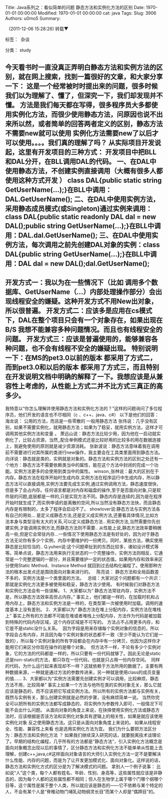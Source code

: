 Title: Java系列之：看似简单的问题 静态方法和实例化方法的区别
Date: 1970-01-01 00:00:00
Modified: 1970-01-01 00:00:00
cat: java
Tags: 
Slug: 3906
Authors: u0mo5 
Summary: 


 
 (2011-12-06 15:28:26)
转载▼




标签： 
杂谈

分类： study



今天看书时一直没真正弄明白静态方法和实例方法的区别，就在网上搜索，找到一篇很好的文章，和大家分享一下：
这是一个经常被时时提出来的问题，很多时候我们以为理解了、懂了，但深究一下，我们却发现并不懂。
方法是我们每天都在写得，很多程序员大多都使用实例化方法，而很少使用静态方法，问原因也说不出来所以然，或者简单的回答两者定义的区别，静态方法不需要new就可以使用 实例化方法需要new了以后才可以使用。。。。我们真的理解了吗？
从实际项目开发说起，这里有开发项目的三种方式：
开发项目中把BLL和DAL分开，在BLL调用DAL的代码。
一、在DAL中使用静态方法，不创建实例直接调用（大概有很多人都使用这种方式开发 ）
class DAL{public static string GetUserName(...);}在BLL中调用：DAL.GetUserName();
二、在DAL中使用实例方法，采用静态成员模式(或Singleton)通过实例来调用：class DAL{public static readonly DAL dal = new DAL();public string GetUserName(...);}在BLL中调用：DAL.dal.GetUserName();
三、在DAL中使用实例方法，每次调用之前先创建DAL对象的实例：class DAL{public string GetUserName(...);}在BLL中调用：DAL dal = new DAL();dal.GetUserName();
---------------------------------------------------------------
开发方式一：我以为在一些情况下（比如 调用多个数据库、GetUserName（...）内部处理操作部分）会出现线程安全的嫌疑。这种开发方式不用New出对象，所以很普遍。
开发方式二：应该多是应用在cs模式下，DAL在整个项目只会有一个对象存在，如果出现在B/S 我想不能兼容多种问题情况。而且也有线程安全的问题。
开发方式三：应该是普遍使用的，能够兼容各种问题，也不会有线程不安全的嫌疑出现。
特别说明一下：在MS的pet3.0以前的版本 都采用了方式二，而到pet3.0和以后的版本 都采用了方式三，而且特别在开发说明文档中明确的解释了一下。我想应该是从兼容性上考虑的，从性能上方式二并不比方式三真正的高多少。
-------------------------------------------------------------------------
我特意以“你怎么理解并使用静态方法和实例化方法的？”这样的问题询问了多位程序员，他们开发的语言也不尽相同（c 、c++、java、c#）
以下是他们的回答：
海龙说：
公用的方法，而且是一些零散的 一般用静态方法
张伟说：几乎没有区别，如果不需要实例化，就用静态方法；如果为了稳妥，就用实例方法，这样才可调用其他实例方法和变量 。
萧远山说：静态方法比较少用，因为他在一启动就实例化了，比较占资源，当然,,配合单例模式还是比较好用的比较多的用在数据连接上，我避免使用的原则就是减少资源消耗。
张新波说：静态方法意味着我在调用前不需要进行对其所属的类进行new操作，我主要会在工具类里面用到静态方法。
向详说：静态就是类的，实例就是对象的。静态方法和实例方法的区别之处还有一个地方：静态方法不需要依赖类当中的属性，能在这个方法中封闭的完成一个功能。实例方法更多的会使用到类当中的属性。
winson_张林说：最大的区别在于内存。静态方法在程序开始时生成内存,实例方法在程序运行中生成内存，所以静态方法可以直接调用,实例方法要先成生实例,通过实例调用方法，静态速度很快，但是多了会占内存。任何语言都是对内存和磁盘的操作,至于是否面向对象,只是软件层的问题,底层都是一样的,只是实现方法不同。静态内存是连续的,因为是在程序开始时就生成了,而实例申请的是离散的空间,所以当然没有静态方法快，而且静态内存是有限制的，太多了程序会启动不了。
showlover说:静态方法与实例方法各有自己的用处...
是定义成静态方法,还是定义成实例方法,还要看具体情况,比如方法本身与类型没有太大的关系,可以定义成静态方法..
用实例方法,当然需要你先创建实例,才能调用实例方法,而静态方法则不需要..
从性能上说,静态方法效率要稍微高一些,但是它会常驻内存...一些情况下使用静态方法是有好处的，因为对于静态方法无论你有多少个实例，内存中要维护的一份拷贝。同时，某些方法，确实使用静态是比较恰当的..
Q.yuhen说:这个问题牵扯到的东西比较多，诸如设计模式等等。简单点说，静态方法用来执行无状态的一个完整操作，实例方法则相反，它通常是一个完整逻辑的一部分，并且需要维护一定的状态值。如果用内存和效率来区分使用Static Method、Instance Method 就回到过去结构化编程了。使用那种方法的根本出发点还是围绕面向对象来进行的。
 
陈亮说：
静态方法和全局函数差不多的，实例方法是一个类里面的方法。
 
总结：大家对这个问题都有一个共识：那就是实例化方法更多被使用和稳妥，静态方法少使用。
有时候我们对静态方法和实例化方法会有一些误解。
1、大家都以为“ 静态方法常驻内存，实例方法不是，所以静态方法效率高但占内存。”
事实上，他们都是一样的，在加载时机和占用内存上，静态方法和实例方法是一样的，在类型第一次被使用时加载。调用的速度基本上没有差别。
2、大家都以为“ 静态方法在堆上分配内存，实例方法在堆栈上”
事实上所有的方法都不可能在堆或者堆栈上分配内存，方法作为代码是被加载到特殊的代码内存区域，这个内存区域是不可写的。
方法占不占用更多内存，和它是不是static没什么关系。  因为字段是用来存储每个实例对象的信息的，所以字段会占有内存，并且因为每个实例对象的状态都不一致（至少不能认为它们是一致的），所以每个实例对象的所有字段都会在内存中有一分拷贝，也因为这样你才能用它们来区分你现在操作的是哪个对象。  但方法不一样，不论有多少个实例对象，它的方法的代码都是一样的，所以只要有一份代码就够了。因此无论是static还是non-static的方法，都只存在一份代码，也就是只占用一份内存空间。  同样的代码，为什么运行起来表现却不一样？这就依赖于方法所用的数据了。主要有两种数据来源，一种就是通过方法的参数传进来，另一种就是使用class的成员变量的值……
3、大家都以为“实例方法需要先创建实例才可以调用，比较麻烦，静态方法不用，比较简单”
事实上如果一个方法与他所在类的实例对象无关，那么它就应该是静态的，而不应该把它写成实例方法。所以所有的实例方法都与实例有关，既然与实例有关，那么创建实例就是必然的步骤，没有麻烦简单一说。
当然你完全可以把所有的实例方法都写成静态的，将实例作为参数传入即可，一般情况下可能不会出什么问题。
从面向对象的角度上来说，在抉择使用实例化方法或静态方法时，应该根据是否该方法和实例化对象具有逻辑上的相关性，如果是就应该使用实例化对象 反之使用静态方法。这只是从面向对象角度上来说的。
如果从线程安全、性能、兼容性上来看 也是选用实例化方法为宜。
我们为什么要把方法区分为：静态方法和实例化方法 ？
如果我们继续深入研究的话，就要脱离技术谈理论了。早期的结构化编程，几乎所有的方法都是“静态方法”，引入实例化方法概念是面向对象概念出现以后的事情了，区分静态方法和实例化方法不能单单从性能上去理解，创建c++,java,c#这样面向对象语言的大师引入实例化方法一定不是要解决什么性能、内存的问题，而是为了让开发更加模式化、面向对象化。这样说的话，静态方法和实例化方式的区分是为了解决模式的问题。
拿别人一个例子说事：
比如说“人”这个类，每个人都有姓名、年龄、性别、身高等，这些属性就应该是非静态的，因为每个人都的这些属性都不相同；但人在生物学上属于哪个门哪个纲哪个目等，这个属性是属于整个人类，所以就应该是静态的——它不依赖与某个特定的人，不会有某个人是“脊椎动物门哺乳动物纲灵长目”而某个人却是“偶蹄目”的。


